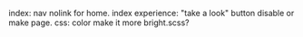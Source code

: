 index: nav nolink for home.
index experience: "take a look" button disable or make page.
css: color make it more bright.scss?

